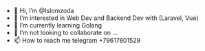 - 👋 Hi, I’m @Islomzoda
- 👀 I’m interested in Web Dev and Backend Dev with (Laravel, Vue)
- 🌱 I’m currently learning Golang
- 💞️ I’m not looking to collaborate on ...
- 📫 How to reach me telegram +79617801529

<!---
Islomzoda/Islomzoda is a ✨ special ✨ repository because its `README.md` (this file) appears on your GitHub profile.
You can click the Preview link to take a look at your changes.
--->

